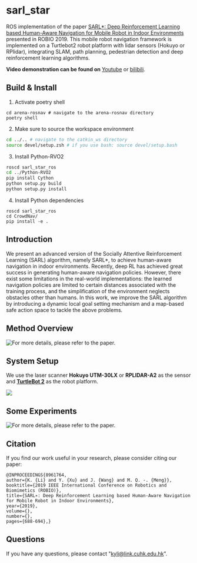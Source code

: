 # sarl_star
ROS implementation of the paper [SARL*: Deep Reinforcement Learning based Human-Aware Navigation for Mobile Robot in Indoor Environments](https://ieeexplore.ieee.org/abstract/document/8961764) presented in ROBIO 2019. This mobile robot navigation framework is implemented on a Turtlebot2 robot platform with lidar sensors (Hokuyo or RPlidar), integrating SLAM, path planning, pedestrian detection and deep reinforcement learning algorithms.

**Video demonstration can be found on**   [Youtube](https://youtu.be/izrrctuUd-g) or [bilibili](https://www.bilibili.com/video/av74520445).

## Build & Install
1. Activate poetry shell
```
cd arena-rosnav # navigate to the arena-rosnav directory
poetry shell
```
2. Make sure to source the workspace environment
```bash
cd ../.. # navigate to the catkin_ws directory
source devel/setup.zsh # if you use bash: source devel/setup.bash 
```
3. Install Python-RVO2
```bash
roscd sarl_star_ros
cd ../Python-RVO2
pip install Cython
python setup.py build
python setup.py install
```

4. Install Python dependencies

```
roscd sarl_star_ros
cd CrowdNav/
pip install -e .
```

## Introduction
We present an advanced version of the Socially Attentive Reinforcement Learning (SARL) algorithm, namely SARL*, to achieve human-aware navigation in indoor environments. Recently, deep RL has achieved great success in generating human-aware navigation policies. However, there exist some limitations in the real-world implementations: the learned navigation policies are limited to certain distances associated with the training process, and the simplification of the environment neglects obstacles other than humans. In this work, we improve the SARL algorithm by introducing a dynamic local goal setting mechanism and a map-based safe action space to tackle the above problems. 

## Method Overview
![For more details, please refer to the paper.](https://github.com/LeeKeyu/sarl_star/blob/master/imgs/overview.png)


## System Setup

We use the laser scanner **Hokuyo UTM-30LX** or **RPLIDAR-A2** as the sensor and [**TurtleBot 2**](http://wiki.ros.org/turtlebot/Tutorials/indigo)  as the robot platform.

![](https://github.com/LeeKeyu/sarl_star/blob/master/imgs/system.png)


## Some Experiments
![For more details, please refer to the paper.](https://github.com/LeeKeyu/sarl_star/blob/master/imgs/experiments.png)



## Citation
If you find our work useful in your research, please consider citing our paper:
```
@INPROCEEDINGS{8961764,  
author={K. {Li} and Y. {Xu} and J. {Wang} and M. Q. -. {Meng}},  
booktitle={2019 IEEE International Conference on Robotics and Biomimetics (ROBIO)},   
title={SARL∗: Deep Reinforcement Learning based Human-Aware Navigation for Mobile Robot in Indoor Environments},   
year={2019},  
volume={},  
number={},  
pages={688-694},}
```
## Questions

If you have any questions, please contact "kyli@link.cuhk.edu.hk".


